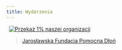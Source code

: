 ```yaml
---
title: Wydarzenia
---
```


<div id="fb-root"></div>
<script async defer crossorigin="anonymous" src="https://connect.facebook.net/pl_PL/sdk.js#xfbml=1&version=v20.0" nonce="aU2L5Hdm"></script>
<div style="position:relative;width:491px;margin:0 auto;"><a href="https://www.pitax.pl/rozliczenie-pit-online-0000094513" title="Przekaż 1% naszej organizacji" target="_blank"><img src="img/pitax/pitax_banner1_bg.png" alt="Przekaż 1% naszej organizacji" /></a></div>
<div style="position:relative;width:500px;margin:0 auto;">
	<div class="fb-page" data-href="https://www.facebook.com/pomocnadlonjaroslaw/" data-tabs="timeline" data-width="500" data-height="750" data-small-header="true" data-adapt-container-width="false" data-hide-cover="true" data-show-facepile="false"><blockquote cite="https://www.facebook.com/pomocnadlonjaroslaw/" class="fb-xfbml-parse-ignore"><a href="https://www.facebook.com/pomocnadlonjaroslaw/">Jarosławska Fundacja Pomocna Dłoń</a></blockquote></div>
</div>
